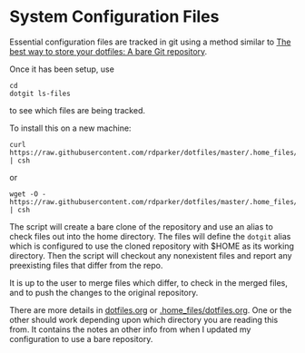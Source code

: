 System Configuration Files
==========================

Essential configuration files are tracked in git using a method similar to
[The best way to store your dotfiles: A bare Git repository](https://www.atlassian.com/git/tutorials/dotfiles).

Once it has been setup, use

	cd
	dotgit ls-files

to see which files are being tracked.

To install this on a new machine:

	curl https://raw.githubusercontent.com/rdparker/dotfiles/master/.home_files/setup.csh | csh

or

	wget -O -https://raw.githubusercontent.com/rdparker/dotfiles/master/.home_files/setup.csh | csh


The script will create a bare clone of the repository and use an alias to check
files out into the home directory.  The files will define the `dotgit` alias
which is configured to use the cloned repository with $HOME as its working
directory.  Then the script will checkout any nonexistent files and report any
preexisting files that differ from the repo.

It is up to the user to merge files which differ, to check in the
merged files, and to push the changes to the original repository.

There are more details in [dotfiles.org](./dotfiles.org) or
[.home_files/dotfiles.org](.home_files/dotfiles.org). One or the other should
work depending upon which directory you are reading this from. It contains the
notes an other info from when I updated my configuration to use a bare
repository.

